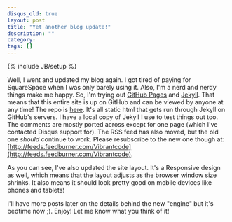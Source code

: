 ```yaml
---
disqus_old: true
layout: post
title: "Yet another blog update!"
description: ""
category: 
tags: []
---
```

{% include JB/setup %}

Well, I went and updated my blog again. I got tired of paying for SquareSpace when I was only barely using it. Also, I'm a nerd and nerdy things make me happy. So, I'm trying out [GitHub Pages](http://pages.github.com/) and [Jekyll](https://github.com/mojombo/jekyll). That means that this entire site is up on GitHub and can be viewed by anyone at any time! The repo is [here](https://github.com/anurse/anurse.github.com). It's all static html that gets run through Jekyll on GitHub's servers. I have a local copy of Jekyll I use to test things out too. The comments are mostly ported across except for one page (which I've contacted Disqus support for). The RSS feed has also moved, but the old one _should_ continue to work. Please resubscribe to the new one though at: [http://feeds.feedburner.com/Vibrantcode](http://feeds.feedburner.com/Vibrantcode).

As you can see, I've also updated the site layout. It's a Responsive design as well, which means that the layout adjusts as the browser window size shrinks. It also means it should look pretty good on mobile devices like phones and tablets!

I'll have more posts later on the details behind the new "engine" but it's bedtime now ;). Enjoy! Let me know what you think of it!
